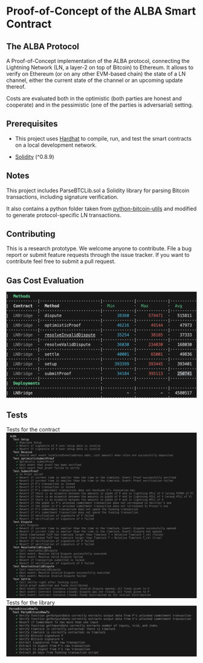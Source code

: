 # Proof-of-Concept of the ALBA Smart Contract

## The ALBA Protocol
A Proof-of-Concept implementation of the ALBA protocol, connecting the Lightning Network (LN, a layer-2 on top of Bitcoin) to Ethereum. It allows to verify on Ethereum (or on any other EVM-based chain) the state of a LN channel, either the current state of the channel or an upcoming update thereof.

Costs are evaluated both in the optimistic (both parties are honest and cooperate) and in the pessimistic (one of the parties is adversarial) setting.  

## Prerequisites

* This project uses [Hardhat](https://hardhat.org/hardhat-runner/docs/getting-started) to compile, run, and test the smart contracts on a local development network. 

* [Solidity](https://docs.soliditylang.org/en/latest/installing-solidity.html) (^0.8.9)

## Notes
This project includes ParseBTCLib.sol a Solidity library for parsing Bitcoin transactions, including signature verification.

It also contains a python folder taken from [python-bitcoin-utils](https://github.com/karask/python-bitcoin-utils) and modified to generate protocol-specific LN transactions.

## Contributing
This is a research prototype. We welcome anyone to contribute. File a bug report or submit feature requests through the issue tracker. If you want to contribute feel free to submit a pull request.

## Gas Cost Evaluation 
![table](./images/gasTableWithEcrecover.png)

## Tests 
Tests for the contract
![tests-contract](./images/Alba-tests.png)
Tests for the library
![tests-library](./images/tests-library.png)

